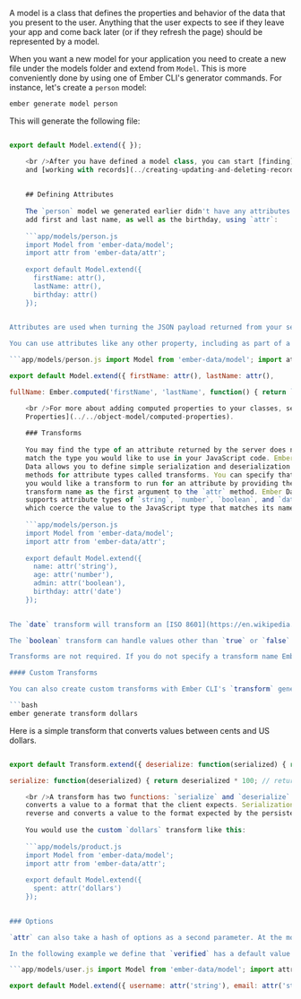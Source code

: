 A model is a class that defines the properties and behavior of the data that you present to the user. Anything that the user expects to see if they leave your app and come back later (or if they refresh the page) should be represented by a model.

When you want a new model for your application you need to create a new file under the models folder and extend from `Model`. This is more conveniently done by using one of Ember CLI's generator commands. For instance, let's create a `person` model:

```bash
ember generate model person
```

This will generate the following file:

```app/models/person.js import Model from 'ember-data/model';

export default Model.extend({ });

    <br />After you have defined a model class, you can start [finding](../finding-records)
    and [working with records](../creating-updating-and-deleting-records) of that type.
    
    
    ## Defining Attributes
    
    The `person` model we generated earlier didn't have any attributes. Let's
    add first and last name, as well as the birthday, using `attr`:
    
    ```app/models/person.js
    import Model from 'ember-data/model';
    import attr from 'ember-data/attr';
    
    export default Model.extend({
      firstName: attr(),
      lastName: attr(),
      birthday: attr()
    });
    

Attributes are used when turning the JSON payload returned from your server into a record, and when serializing a record to save back to the server after it has been modified.

You can use attributes like any other property, including as part of a computed property. Frequently, you will want to define computed properties that combine or transform primitive attributes.

```app/models/person.js import Model from 'ember-data/model'; import attr from 'ember-data/attr';

export default Model.extend({ firstName: attr(), lastName: attr(),

fullName: Ember.computed('firstName', 'lastName', function() { return `${this.get('firstName')} ${this.get('lastName')}`; }) });

    <br />For more about adding computed properties to your classes, see [Computed
    Properties](../../object-model/computed-properties).
    
    ### Transforms
    
    You may find the type of an attribute returned by the server does not
    match the type you would like to use in your JavaScript code. Ember
    Data allows you to define simple serialization and deserialization
    methods for attribute types called transforms. You can specify that
    you would like a transform to run for an attribute by providing the
    transform name as the first argument to the `attr` method. Ember Data
    supports attribute types of `string`, `number`, `boolean`, and `date`,
    which coerce the value to the JavaScript type that matches its name.
    
    ```app/models/person.js
    import Model from 'ember-data/model';
    import attr from 'ember-data/attr';
    
    export default Model.extend({
      name: attr('string'),
      age: attr('number'),
      admin: attr('boolean'),
      birthday: attr('date')
    });
    

The `date` transform will transform an [ISO 8601](https://en.wikipedia.org/wiki/ISO_8601) string to a JavaScript date object.

The `boolean` transform can handle values other than `true` or `false`. The strings `"true"` or `"t"` in any casing, `"1"`, and the number `1` will all coerce to `true`, and `false` otherwise.

Transforms are not required. If you do not specify a transform name Ember Data will do no additional processing of the value.

#### Custom Transforms

You can also create custom transforms with Ember CLI's `transform` generator:

```bash
ember generate transform dollars
```

Here is a simple transform that converts values between cents and US dollars.

```app/transforms/dollars.js import Transform from 'ember-data/transform';

export default Transform.extend({ deserialize: function(serialized) { return serialized / 100; // returns dollars },

serialize: function(deserialized) { return deserialized * 100; // returns cents } });

    <br />A transform has two functions: `serialize` and `deserialize`. Deserialization
    converts a value to a format that the client expects. Serialization does the
    reverse and converts a value to the format expected by the persistence layer.
    
    You would use the custom `dollars` transform like this:
    
    ```app/models/product.js
    import Model from 'ember-data/model';
    import attr from 'ember-data/attr';
    
    export default Model.extend({
      spent: attr('dollars')
    });
    

### Options

`attr` can also take a hash of options as a second parameter. At the moment the only option available is `defaultValue`, which can use a value or a function to set the default value of the attribute if one is not supplied.

In the following example we define that `verified` has a default value of `false` and `createdAt` defaults to the current date at the time of the model's creation:

```app/models/user.js import Model from 'ember-data/model'; import attr from 'ember-data/attr';

export default Model.extend({ username: attr('string'), email: attr('string'), verified: attr('boolean', { defaultValue: false }), createdAt: attr('date', { defaultValue() { return new Date(); } }) }); ```